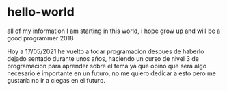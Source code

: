 # hello-world
all of my information
I am starting in this world, i hope grow up and will be a good programmer 2018

Hoy a 17/05/2021 he vuelto a tocar programacion despues de haberlo dejado sentado durante unos años, haciendo un curso de nivel 3 de programacion para aprender sobre el tema ya que opino que será algo necesario e importante en un futuro, no me quiero dedicar a esto pero me gustaría no ir a ciegas en el futuro.
